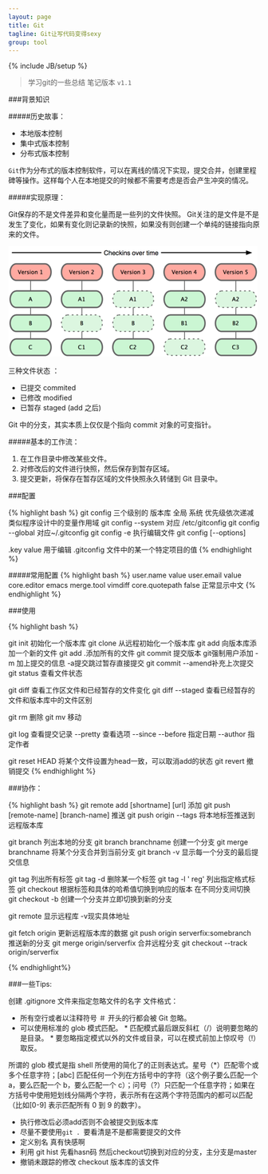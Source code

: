 ```yaml
---
layout: page
title: Git
tagline: Git让写代码变得sexy
group: tool
---
```

{% include JB/setup %}

> 学习git的一些总结 笔记版本 `v1.1` 

###背景知识
 
#####历史故事：

+ 本地版本控制
+ 集中式版本控制
+ 分布式版本控制

`Git`作为分布式的版本控制软件，可以在离线的情况下实现，提交合并，创建里程碑等操作。这样每个人在本地提交的时候都不需要考虑是否会产生冲突的情况。


#####实现原理：

Git保存的不是文件差异和变化量而是一些列的文件快照。
Git关注的是文件是不是发生了变化，如果有变化则记录新的快照，如果没有则创建一个单纯的链接指向原来的文件。

![](/assets/images/pages/git1.png)

三种文件状态 ：

- 已提交 commited
- 已修改 modified
- 已暂存 staged (add 之后)

Git 中的分支，其实本质上仅仅是个指向 commit 对象的可变指针。


#####基本的工作流：

1. 在工作目录中修改某些文件。 
2. 对修改后的文件进行快照，然后保存到暂存区域。 
3. 提交更新，将保存在暂存区域的文件快照永久转储到 Git 目录中。

###配置

{% highlight bash %}
git config 三个级别的  版本库  全局 系统 优先级依次递减 类似程序设计中的变量作用域
git config --system  对应 /etc/gitconfig
git config --global 对应~/.gitconfig 
git config -e 执行编辑文件
git config [--options] <section>.key value  用于编辑 .gitconfig 文件中的某一个特定项目的值
{% endhighlight %}


#####常用配置
{% highlight bash %}
user.name value
user.email value
core.editor emacs 
merge.tool vimdiff
core.quotepath false   正常显示中文
{% endhighlight %}

###使用

{% highlight bash %}

git init  初始化一个版本库
git clone 从远程初始化一个版本库
git add 向版本库添加一个新的文件 git add .添加所有的文件
git commit 提交版本 git强制用户添加 -m 加上提交的信息  -a提交跳过暂存直接提交
git commit --amend补充上次提交
git status 查看文件状态

git diff 查看工作区文件和已经暂存的文件变化
git diff --staged 查看已经暂存的文件和版本库中的文件区别

git rm 删除
git mv 移动

git log 查看提交记录 
--pretty 查看选项
--since --before 指定日期
--author 指定作者

git reset HEAD 将某个文件设置为head一致，可以取消add的状态
git revert 撤销提交
{% endhighlight %}




###协作：

{% highlight bash %}
git remote add [shortname] [url] 添加
git push [remote-name] [branch-name] 推送
git push origin --tags 将本地标签推送到远程版本库



git branch 列出本地的分支
git branch branchname 创建一个分支
git merge branchname  将某个分支合并到当前分支 
git branch -v 显示每一个分支的最后提交信息



git tag 列出所有标签
git tag -d 删除某一个标签
git tag -l ' reg' 列出指定格式标签
git checkout 根据标签和具体的哈希值切换到响应的版本 在不同分支间切换
git checkout -b 创建一个分支并立即切换到新的分支




git remote 显示远程库  -v现实具体地址

git fetch origin 更新远程版本库的数据
git push origin serverfix:somebranch 推送新的分支
git merge origin/serverfix 合并远程分支
git checkout --track origin/serverfix

{% endhighlight%}



###一些Tips:

创建 .gitignore 文件来指定忽略文件的名字
文件格式：

- 所有空行或者以注释符号 ＃ 开头的行都会被 Git 忽略。
- 可以使用标准的 glob 模式匹配。 * 匹配模式最后跟反斜杠（/）说明要忽略的是目录。 * 要忽略指定模式以外的文件或目录，可以在模式前加上惊叹号（!）取反。

所谓的 glob 模式是指 shell 所使用的简化了的正则表达式。星号（\*）匹配零个或多个任意字符；[abc] 匹配任何一个列在方括号中的字符（这个例子要么匹配一个 a，要么匹配一个 b，要么匹配一个 c）；问号（?）只匹配一个任意字符；如果在方括号中使用短划线分隔两个字符，表示所有在这两个字符范围内的都可以匹配（比如[0-9] 表示匹配所有 0 到 9 的数字）。



- 执行修改后必须add否则不会被提交到版本库
- 尽量不要使用`git . `要看清是不是都需要提交的文件
- 定义别名 真有快感啊
- 利用 git hist 先看hasn码 然后checkout切换到对应的分支，主分支是master
- 撤销未跟踪的修改  checkout 版本库的该文件

